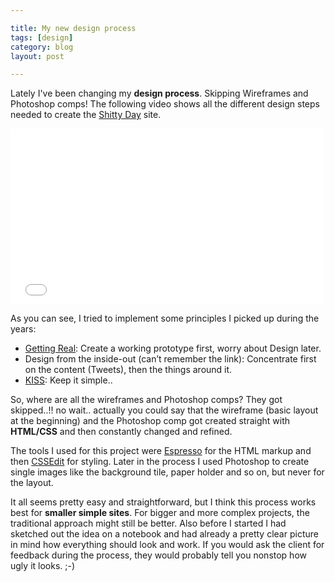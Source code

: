 ```yaml
---

title: My new design process
tags: [design]
category: blog
layout: post

---
```


Lately I've been changing my __design process__. Skipping Wireframes and Photoshop comps! The following video shows all the different design steps needed to create the [Shitty Day](http://shittyday.simurai.com/) site.

<iframe src="//player.vimeo.com/video/7616288?title=0&amp;byline=0&amp;portrait=0" width="500" height="281" frameborder="0" webkitallowfullscreen mozallowfullscreen allowfullscreen></iframe>

As you can see, I tried to implement some principles I picked up during the years:

* [Getting Real](http://gettingreal.37signals.com/): Create a working prototype first, worry about Design later.
* Design from the inside-out (can’t remember the link): Concentrate first on the content (Tweets), then the things around it.
* [KISS](http://en.wikipedia.org/wiki/KISS_principle): Keep it simple..

So, where are all the wireframes and Photoshop comps? They got skipped..!! no wait.. actually you could say that the wireframe (basic layout at the beginning) and the Photoshop comp got created straight with __HTML/CSS__ and then constantly changed and refined.

The tools I used for this project were [Espresso](http://macrabbit.com/espresso/) for the HTML markup and then [CSSEdit](http://macrabbit.com/cssedit/) for styling. Later in the process I used Photoshop to create single images like the background tile, paper holder and so on, but never for the layout.

It all seems pretty easy and straightforward, but I think this process works best for __smaller simple sites__. For bigger and more complex projects, the traditional approach might still be better. Also before I started I had sketched out the idea on a notebook and had already a pretty clear picture in mind how everything should look and work. If you would ask the client for feedback during the process, they would probably tell you nonstop how ugly it looks. ;-)
